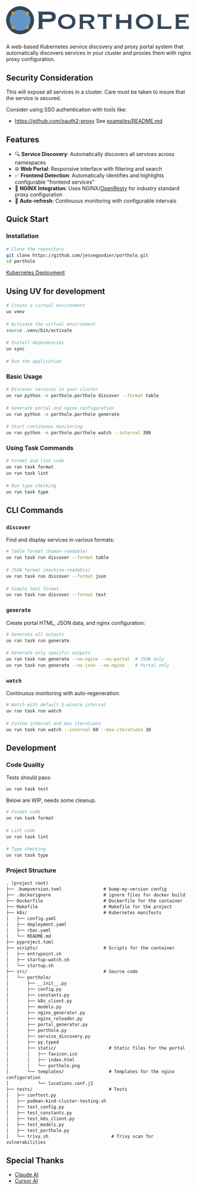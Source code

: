 # ![Porthole](https://raw.githubusercontent.com/jessegoodier/porthole/main/src/porthole/static/porthole-logo-with-text.png)

A web-based Kubernetes service discovery and proxy portal system that automatically discovers services in your cluster and proxies them with nginx proxy configuration.

## Security Consideration

This will expose all services in a cluster. Care must be taken to insure that the service is secured.

Consider using SSO authentication with tools like:

- <https://github.com/oauth2-proxy> See [examples/README.md](examples/README.md)

## Features

- 🔍 **Service Discovery**: Automatically discovers all services across namespaces
- 🌐 **Web Portal**: Responsive interface with filtering and search
- ✅ **Frontend Detection**: Automatically identifies and highlights configurable "frontend services"
- 🔧 **NGINX Integration**: Uses NGINX/[OpenResty](https://openresty.org/) for industry standard proxy configuration
- 🔄 **Auto-refresh**: Continuous monitoring with configurable intervals

## Quick Start

### Installation

```bash
# Clone the repository
git clone https://github.com/jessegoodier/porthole.git
cd porthole
```

[Kubernetes Deployment](k8s/README.md)

## Using UV for development

```bash
# Create a virtual environment
uv venv

# Activate the virtual environment
source .venv/bin/activate

# Install dependencies
uv sync

# Run the application
```

### Basic Usage

```bash
# Discover services in your cluster
uv run python -m porthole.porthole discover --format table

# Generate portal and nginx configuration
uv run python -m porthole.porthole generate

# Start continuous monitoring
uv run python -m porthole.porthole watch --interval 300
```

### Using Task Commands

```bash
# Format and lint code
uv run task format
uv run task lint

# Run type checking
uv run task type
```

## CLI Commands

### `discover`

Find and display services in various formats:

```bash
# Table format (human-readable)
uv run task run discover --format table

# JSON format (machine-readable)
uv run task run discover --format json

# Simple text format
uv run task run discover --format text
```

### `generate`

Create portal HTML, JSON data, and nginx configuration:

```bash
# Generate all outputs
uv run task run generate

# Generate only specific outputs
uv run task run generate --no-nginx --no-portal  # JSON only
uv run task run generate --no-json --no-nginx    # Portal only
```

### `watch`

Continuous monitoring with auto-regeneration:

```bash
# Watch with default 5-minute interval
uv run task run watch

# Custom interval and max iterations
uv run task run watch --interval 60 --max-iterations 10
```

## Development

### Code Quality

Tests should pass:

```bash
uv run task test
```

Below are WIP, needs some cleanup.

```bash
# Format code
uv run task format

# Lint code
uv run task lint

# Type checking
uv run task type
```

### Project Structure

```
. (project root)
├── .bumpversion.toml                # bump-my-version config
├── .dockerignore                    # ignore files for docker build
├── Dockerfile                       # Dockerfile for the container
├── Makefile                         # Makefile for the project
├── k8s/                             # Kubernetes manifests
│   ├── config.yaml
│   ├── deployment.yaml
│   ├── rbac.yaml
│   └── README.md
├── pyproject.toml
├── scripts/                         # Scripts for the container
│   ├── entrypoint.sh
│   ├── startup-watch.sh
│   └── startup.sh
├── src/                             # Source code
│   └── porthole/
│       ├── __init__.py
│       ├── config.py
│       ├── constants.py
│       ├── k8s_client.py
│       ├── models.py
│       ├── nginx_generator.py
│       ├── nginx_reloader.py
│       ├── portal_generator.py
│       ├── porthole.py
│       ├── service_discovery.py
│       ├── py.typed
│       ├── static/                    # Static files for the portal
│       │   ├── favicon.ico
│       │   ├── index.html
│       │   └── porthole.png
│       └── templates/                 # Templates for the nginx configuration
│           └── locations.conf.j2
├── tests/                             # Tests
│   ├── conftest.py
│   ├── podman-kind-cluster-testing.sh
│   ├── test_config.py
│   ├── test_constants.py
│   ├── test_k8s_client.py
│   ├── test_models.py
│   ├── test_porthole.py
│   └── trivy.sh                        # Trivy scan for vulnerabilities
```

## Special Thanks

- [Claude AI](https://www.anthropic.com/)
- [Cursor AI](https://www.cursor.com/)
